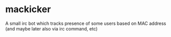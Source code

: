 # mackicker

A small irc bot which tracks presence of some users based on MAC address (and maybe later also via irc command, etc)
